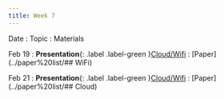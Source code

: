 ```yaml
---
title: Week 7
---
```


Date
: Topic
  : Materials

Feb 19
: **Presentation**{: .label .label-green }[Cloud/Wifi](#)
  : [Paper](../paper%20list/## WiFi)

Feb 21
: **Presentation**{: .label .label-green }[Cloud/Wifi](#)
  : [Paper](../paper%20list/## Cloud)